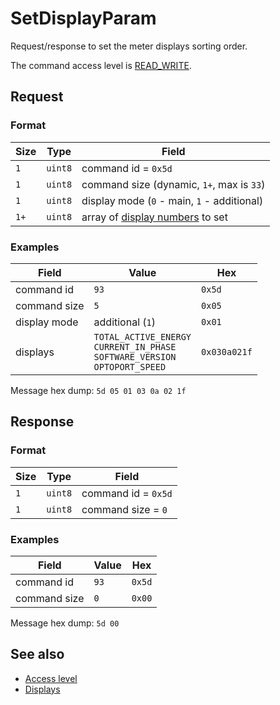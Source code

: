# SetDisplayParam

Request/response to set the meter displays sorting order.

The command access level is [READ_WRITE](../basics.md#command-access-level).


## Request

### Format

| Size | Type    | Field                                                    |
| ---- | ------- | -------------------------------------------------------- |
| `1`  | `uint8` | command id = `0x5d`                                      |
| `1`  | `uint8` | command size (dynamic, `1+`, max is `33`)                |
| `1`  | `uint8` | display mode (`0` - main, `1` - additional)              |
| `1+` | `uint8` | array of [display numbers](../basics.md#displays) to set |

### Examples

| Field        | Value                                                                                 | Hex          |
| ------------ | ------------------------------------------------------------------------------------- | ------------ |
| command id   | `93`                                                                                  | `0x5d`       |
| command size | `5`                                                                                   | `0x05`       |
| display mode | additional (`1`)                                                                      | `0x01`       |
| displays     | `TOTAL_ACTIVE_ENERGY`<br>`CURRENT_IN_PHASE`<br>`SOFTWARE_VERSION`<br>`OPTOPORT_SPEED` | `0x030a021f` |

Message hex dump: `5d 05 01 03 0a 02 1f`


## Response

### Format

| Size | Type    | Field               |
| ---- | ------- | ------------------- |
| `1`  | `uint8` | command id = `0x5d` |
| `1`  | `uint8` | command size = `0`  |

### Examples

| Field        | Value | Hex    |
| ------------ | ----- | ------ |
| command id   | `93`  | `0x5d` |
| command size | `0`   | `0x00` |

Message hex dump: `5d 00`


## See also

* [Access level](../basics.md#command-access-level)
* [Displays](../basics.md#displays)

